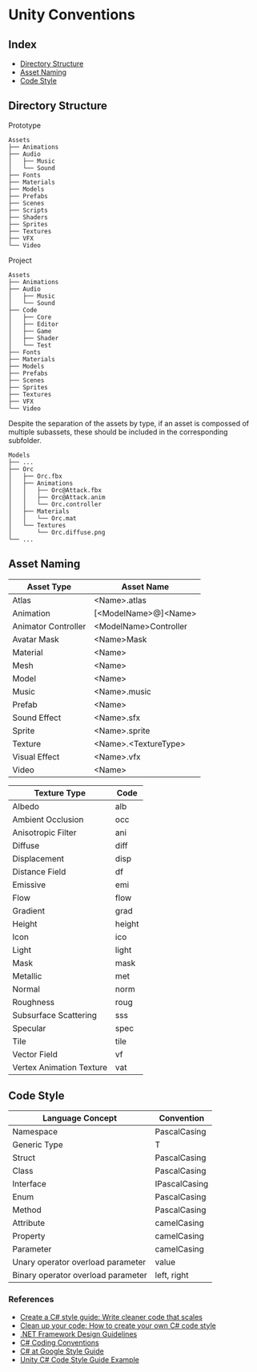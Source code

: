# Unity Conventions

## Index

* [Directory Structure](#directory-structure)
* [Asset Naming](#asset-naming)
* [Code Style](#code-style)

## Directory Structure

Prototype
```
Assets
├── Animations
├── Audio
│   ├── Music
│   └── Sound
├── Fonts
├── Materials
├── Models
├── Prefabs
├── Scenes
├── Scripts
├── Shaders
├── Sprites
├── Textures
├── VFX
└── Video
```

Project
```
Assets
├── Animations
├── Audio
│   ├── Music
│   └── Sound
├── Code
│   ├── Core
│   ├── Editor
│   ├── Game
│   ├── Shader
│   └── Test
├── Fonts
├── Materials
├── Models
├── Prefabs
├── Scenes
├── Sprites
├── Textures
├── VFX
└── Video
```

Despite the separation of the assets by type, if an asset is compossed of multiple subassets, these should be included in the corresponding subfolder.
```
Models
├── ...
├── Orc
│   ├── Orc.fbx
│   ├── Animations
│   │   ├── Orc@Attack.fbx
│   │   ├── Orc@Attack.anim
│   │   └── Orc.controller
│   ├── Materials
│   │   └── Orc.mat
│   └── Textures
│       └── Orc.diffuse.png
└── ...
```

## Asset Naming

| Asset Type | Asset Name |
| - | - |
| Atlas | \<Name\>.atlas |
| Animation | [\<ModelName\>@]\<Name\> |
| Animator Controller | \<ModelName\>Controller |
| Avatar Mask | \<Name\>Mask |
| Material | \<Name\> |
| Mesh | \<Name\> |
| Model | \<Name\> |
| Music | \<Name\>.music |
| Prefab | \<Name\> |
| Sound Effect | \<Name\>.sfx |
| Sprite | \<Name\>.sprite |
| Texture | \<Name\>.\<TextureType\> |
| Visual Effect | \<Name\>.vfx |
| Video | \<Name\> |

| Texture Type | Code |
| - | - |
| Albedo | alb |
| Ambient Occlusion | occ |
| Anisotropic Filter | ani |
| Diffuse | diff |
| Displacement | disp |
| Distance Field | df |
| Emissive | emi |
| Flow | flow |
| Gradient | grad |
| Height | height |
| Icon | ico |
| Light | light |
| Mask | mask |
| Metallic | met |
| Normal | norm |
| Roughness | roug |
| Subsurface Scattering | sss |
| Specular | spec |
| Tile | tile |
| Vector Field | vf |
| Vertex Animation Texture | vat |

## Code Style

| Language Concept | Convention |
| - | - |
| Namespace | PascalCasing |
| Generic Type | T |
| Struct | PascalCasing |
| Class | PascalCasing |
| Interface | IPascalCasing |
| Enum | PascalCasing |
| Method | PascalCasing |
| Attribute | camelCasing |
| Property | camelCasing |
| Parameter | camelCasing |
| Unary operator overload parameter | value |
| Binary operator overload parameter | left, right |

### References

* [Create a C# style guide: Write cleaner code that scales](https://resources.unity.com/games/create-code-style-guide-e-book)
* [Clean up your code: How to create your own C# code style](https://blog.unity.com/technology/clean-up-your-code-how-to-create-your-own-c-code-style)
* [.NET Framework Design Guidelines](https://docs.microsoft.com/en-us/dotnet/standard/design-guidelines/)
* [C# Coding Conventions](https://docs.microsoft.com/en-us/dotnet/csharp/fundamentals/coding-style/coding-conventions)
* [C# at Google Style Guide](https://google.github.io/styleguide/csharp-style.html)
* [Unity C# Code Style Guide Example](https://github.com/thomasjacobsen-unity/Unity-Code-Style-Guide)

